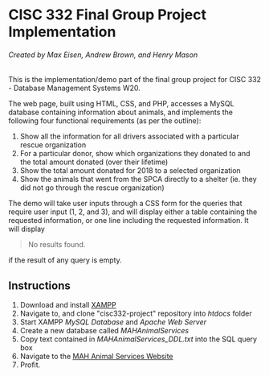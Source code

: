 # CISC 332 Final Group Project Implementation
###### Created by Max Eisen, Andrew Brown, and Henry Mason

This is the implementation/demo part of the final group project for CISC 332 - Database Management Systems W20.

The web page, built using HTML, CSS, and PHP, accesses a MySQL database containing information about animals, and implements the following four functional requirements (as per the outline):

1. Show all the information for all drivers associated with a particular rescue organization
2. For a particular donor, show which organizations they donated to and the total amount donated (over their lifetime)
3. Show the total amount donated for 2018 to a selected organization
4. Show the animals that went from the SPCA directly to a shelter (ie. they did not go through the rescue organization)

The demo will take user inputs through a CSS form for the queries that require user input (1, 2, and 3), and will display either a table containing the requested information, or one line including the requested information. It will display

>No results found.

if the result of any query is empty.

## Instructions

1. Download and install [XAMPP](https://www.apachefriends.org/download.html "Download XAMPP")
2. Navigate to, and clone "cisc332-project" repository into *htdocs* folder
3. Start XAMPP *MySQL Database* and *Apache Web Server*
4. Create a new database called *MAHAnimalServices*
5. Copy text contained in *MAHAnimalServices_DDL.txt* into the SQL query box
6. Navigate to the [MAH Animal Services Website](http://localhost/cisc332-project)
7. Profit.